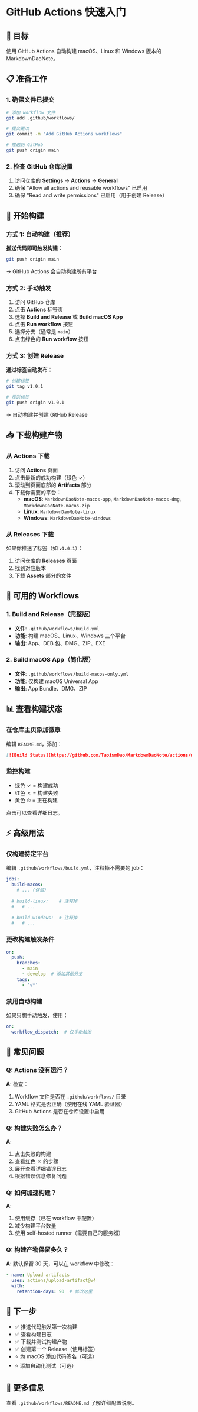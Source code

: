 # GitHub Actions 快速入门

## 🎯 目标

使用 GitHub Actions 自动构建 macOS、Linux 和 Windows 版本的 MarkdownDaoNote。

## 📋 准备工作

### 1. 确保文件已提交

```bash
# 添加 workflow 文件
git add .github/workflows/

# 提交更改
git commit -m "Add GitHub Actions workflows"

# 推送到 GitHub
git push origin main
```

### 2. 检查 GitHub 仓库设置

1. 访问仓库的 **Settings** → **Actions** → **General**
2. 确保 "Allow all actions and reusable workflows" 已启用
3. 确保 "Read and write permissions" 已启用（用于创建 Release）

## 🚀 开始构建

### 方式 1: 自动构建（推荐）

**推送代码即可触发构建：**

```bash
git push origin main
```

→ GitHub Actions 会自动构建所有平台

### 方式 2: 手动触发

1. 访问 GitHub 仓库
2. 点击 **Actions** 标签页
3. 选择 **Build and Release** 或 **Build macOS App**
4. 点击 **Run workflow** 按钮
5. 选择分支（通常是 `main`）
6. 点击绿色的 **Run workflow** 按钮

### 方式 3: 创建 Release

**通过标签自动发布：**

```bash
# 创建标签
git tag v1.0.1

# 推送标签
git push origin v1.0.1
```

→ 自动构建并创建 GitHub Release

## 📥 下载构建产物

### 从 Actions 下载

1. 访问 **Actions** 页面
2. 点击最新的成功构建（绿色 ✓）
3. 滚动到页面底部的 **Artifacts** 部分
4. 下载你需要的平台：
   - **macOS**: `MarkdownDaoNote-macos-app`, `MarkdownDaoNote-macos-dmg`, `MarkdownDaoNote-macos-zip`
   - **Linux**: `MarkdownDaoNote-linux`
   - **Windows**: `MarkdownDaoNote-windows`

### 从 Releases 下载

如果你推送了标签（如 `v1.0.1`）：

1. 访问仓库的 **Releases** 页面
2. 找到对应版本
3. 下载 **Assets** 部分的文件

## 🎨 可用的 Workflows

### 1. Build and Release（完整版）
- **文件**: `.github/workflows/build.yml`
- **功能**: 构建 macOS、Linux、Windows 三个平台
- **输出**: App、DEB 包、DMG、ZIP、EXE

### 2. Build macOS App（简化版）
- **文件**: `.github/workflows/build-macos-only.yml`
- **功能**: 仅构建 macOS Universal App
- **输出**: App Bundle、DMG、ZIP

## 📊 查看构建状态

### 在仓库主页添加徽章

编辑 `README.md`，添加：

```markdown
[![Build Status](https://github.com/TaoismDao/MarkdownDaoNote/actions/workflows/build.yml/badge.svg)](https://github.com/TaoismDao/MarkdownDaoNote/actions)
```

### 监控构建

- 绿色 ✓ = 构建成功
- 红色 ✗ = 构建失败
- 黄色 ⏱ = 正在构建

点击可以查看详细日志。

## ⚡ 高级用法

### 仅构建特定平台

编辑 `.github/workflows/build.yml`，注释掉不需要的 job：

```yaml
jobs:
  build-macos:
    # ... (保留)
  
  # build-linux:    # 注释掉
  #   # ...
  
  # build-windows:  # 注释掉
  #   # ...
```

### 更改构建触发条件

```yaml
on:
  push:
    branches:
      - main
      - develop  # 添加其他分支
    tags:
      - 'v*'
```

### 禁用自动构建

如果只想手动触发，使用：

```yaml
on:
  workflow_dispatch:  # 仅手动触发
```

## 🐛 常见问题

### Q: Actions 没有运行？

**A**: 检查：
1. Workflow 文件是否在 `.github/workflows/` 目录
2. YAML 格式是否正确（使用在线 YAML 验证器）
3. GitHub Actions 是否在仓库设置中启用

### Q: 构建失败怎么办？

**A**: 
1. 点击失败的构建
2. 查看红色 ✗ 的步骤
3. 展开查看详细错误日志
4. 根据错误信息修复问题

### Q: 如何加速构建？

**A**:
1. 使用缓存（已在 workflow 中配置）
2. 减少构建平台数量
3. 使用 self-hosted runner（需要自己的服务器）

### Q: 构建产物保留多久？

**A**: 默认保留 30 天，可以在 workflow 中修改：

```yaml
- name: Upload artifacts
  uses: actions/upload-artifact@v4
  with:
    retention-days: 90  # 修改这里
```

## 📝 下一步

- ✅ 推送代码触发第一次构建
- ✅ 查看构建日志
- ✅ 下载并测试构建产物
- ✅ 创建第一个 Release（使用标签）
- ⭐ 为 macOS 添加代码签名（可选）
- ⭐ 添加自动化测试（可选）

## 🔗 更多信息

查看 `.github/workflows/README.md` 了解详细配置说明。

